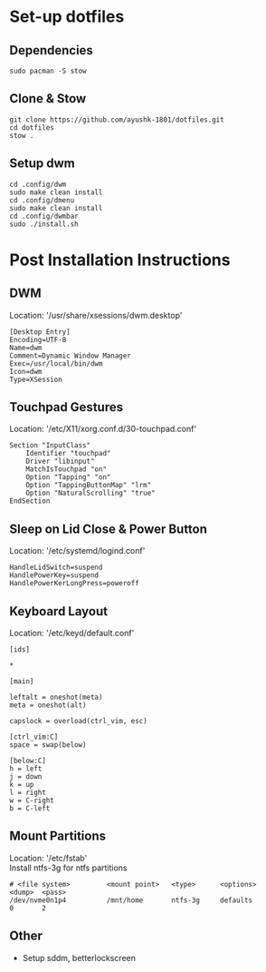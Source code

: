 # Set-up dotfiles
## Dependencies
```
sudo pacman -S stow
```
## Clone & Stow
```
git clone https://github.com/ayushk-1801/dotfiles.git
cd dotfiles
stow .
```
## Setup dwm 
```
cd .config/dwm
sudo make clean install
cd .config/dmenu
sudo make clean install
cd .config/dwmbar
sudo ./install.sh
```

# Post Installation Instructions

## DWM 
Location: '/usr/share/xsessions/dwm.desktop'
```
[Desktop Entry]
Encoding=UTF-8 
Name=dwm 
Comment=Dynamic Window Manager 
Exec=/usr/local/bin/dwm 
Icon=dwm 
Type=XSession
```

## Touchpad Gestures
Location: '/etc/X11/xorg.conf.d/30-touchpad.conf'
```
Section "InputClass"
    Identifier "touchpad"
    Driver "libinput"
    MatchIsTouchpad "on"
    Option "Tapping" "on"
    Option "TappingButtonMap" "lrm"
    Option "NaturalScrolling" "true"
EndSection
```

## Sleep on Lid Close & Power Button 
Location: '/etc/systemd/logind.conf'
```
HandleLidSwitch=suspend
HandlePowerKey=suspend
HandlePowerKerLongPress=poweroff
```

## Keyboard Layout
Location: '/etc/keyd/default.conf'
```
[ids]

*

[main]

leftalt = oneshot(meta)
meta = oneshot(alt)

capslock = overload(ctrl_vim, esc)

[ctrl_vim:C]
space = swap(below)

[below:C]
h = left
j = down
k = up
l = right
w = C-right
b = C-left
```

## Mount Partitions
Location: '/etc/fstab' \
Install ntfs-3g for ntfs partitions

```
# <file system>         <mount point>   <type>      <options>               <dump>  <pass>
/dev/nvme0n1p4      	/mnt/home    	ntfs-3g	    defaults                0       2
```

## Other
- Setup sddm, betterlockscreen
